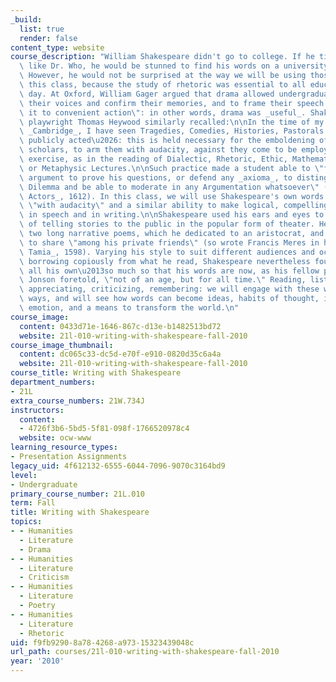 ```yaml
---
_build:
  list: true
  render: false
content_type: website
course_description: "William Shakespeare didn't go to college. If he time-traveled\
  \ like Dr. Who, he would be stunned to find his words on a university syllabus.\
  \ However, he would not be surprised at the way we will be using those words in\
  \ this class, because the study of rhetoric was essential to all education in his\
  \ day. At Oxford, William Gager argued that drama allowed undergraduates \"to try\
  \ their voices and confirm their memories, and to frame their speech and conform\
  \ it to convenient action\": in other words, drama was _useful_. Shakespeare's fellow\
  \ playwright Thomas Heywood similarly recalled:\n\nIn the time of my residence in\
  \ _Cambridge_, I have seen Tragedies, Comedies, Histories, Pastorals and Shows,\
  \ publicly acted\u2026: this is held necessary for the emboldening of their Junior\
  \ scholars, to arm them with audacity, against they come to be employed in any public\
  \ exercise, as in the reading of Dialectic, Rhetoric, Ethic, Mathematic, the Physic,\
  \ or Metaphysic Lectures.\n\nSuch practice made a student able to \"frame a sufficient\
  \ argument to prove his questions, or defend any _axioma_, to distinguish of any\
  \ Dilemma and be able to moderate in any Argumentation whatsoever\" (_Apology for\
  \ Actors_, 1612). In this class, we will use Shakespeare's own words to arm _you_\
  \ \"with audacity\" and a similar ability to make logical, compelling arguments,\
  \ in speech and in writing.\n\nShakespeare used his ears and eyes to learn the craft\
  \ of telling stories to the public in the popular form of theater. He also published\
  \ two long narrative poems, which he dedicated to an aristocrat, and wrote sonnets\
  \ to share \"among his private friends\" (so wrote Francis Meres in his _Palladis\
  \ Tamia_, 1598). Varying his style to suit different audiences and occasions, and\
  \ borrowing copiously from what he read, Shakespeare nevertheless found a voice\
  \ all his own\u2013so much so that his words are now, as his fellow playwright Ben\
  \ Jonson foretold, \"not of an age, but for all time.\" Reading, listening, analyzing,\
  \ appreciating, criticizing, remembering: we will engage with these words in many\
  \ ways, and will see how words can become ideas, habits of thought, indicators of\
  \ emotion, and a means to transform the world.\n"
course_image:
  content: 0433d71e-1646-867c-d13e-b1482513bd72
  website: 21l-010-writing-with-shakespeare-fall-2010
course_image_thumbnail:
  content: dc065c33-dc5d-e70f-e910-0820d35c6a4a
  website: 21l-010-writing-with-shakespeare-fall-2010
course_title: Writing with Shakespeare
department_numbers:
- 21L
extra_course_numbers: 21W.734J
instructors:
  content:
  - 4726f3b6-5bd5-5f81-098f-1766520978c4
  website: ocw-www
learning_resource_types:
- Presentation Assignments
legacy_uid: 4f612132-6555-6044-7096-9070c3164bd9
level:
- Undergraduate
primary_course_number: 21L.010
term: Fall
title: Writing with Shakespeare
topics:
- - Humanities
  - Literature
  - Drama
- - Humanities
  - Literature
  - Criticism
- - Humanities
  - Literature
  - Poetry
- - Humanities
  - Literature
  - Rhetoric
uid: f9fb9290-8a78-4268-a973-15323439048c
url_path: courses/21l-010-writing-with-shakespeare-fall-2010
year: '2010'
---
```

